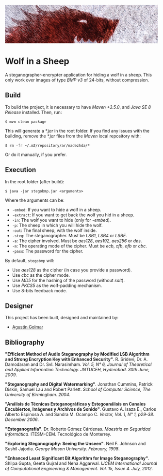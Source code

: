 ![...](res/image/readme-header.png)

# Wolf in a Sheep

A steganographer-encrypter application for hiding a wolf in a sheep. This only
work over images of type _BMP v3_ of 24-bits, without compression.

## Build

To build the project, it is necessary to have _Maven +3.5.0_, and
_Java SE 8 Release_ installed. Then, run:

```
$ mvn clean package
```

This will generate a _\*.jar_ in the root folder. If you find any issues with
the building, remove the _\*.jar_ files from the _Maven_ local repository
with:

```
$ rm -fr ~/.m2/repository/ar/nadezhda/*
```

Or do it manually, if you prefer.

## Execution

In the root folder (after build):

```
$ java -jar stegobmp.jar <arguments>
```

Where the arguments can be:

* `-embed`: If you want to hide a wolf in a sheep.
* `-extract`: If you want to get back the wolf you hid in a sheep.
* `-in`: The wolf you want to hide (only for _-embed_).
* `-p`: The sheep in which you will hide the wolf.
* `-out`: The final sheep, with the wolf inside.
* `-steg`: The steganographer. Must be _LSB1_, _LSB4_ or _LSBE_.
* `-a`: The cipher involved. Must be _aes128_, _aes192_, _aes256_ or _des_.
* `-m`: The operating mode of the cipher. Must be _ecb_, _cfb_, _ofb_ or _cbc_.
* `-pass`: The password for the cipher.

By default, `stegobmp` will:

* Use _aes128_ as the cipher (in case you provide a password).
* Use _cbc_ as the cipher mode.
* Use _MD5_ for the hashing of the password (without _salt_).
* Use _PKCS5_ as the wolf-padding mechanism.
* Use 8-bits feedback mode.

## Designer

This project has been built, designed and maintained by:

* [Agustín Golmar](https://github.com/agustin-golmar)

## Bibliography

__"Efficient Method of Audio Steganography by Modified LSB Algorithm and
Strong Encryption Key with Enhanced Security"__. R. Sridevi, Dr. A. Damodaram
and Dr. Svl. Narasimham. _Vol. 5, N° 6, Journal of Theoretical and Applied
Information Technology. JNTUCEH, Hyderabad. 30th June, 2009_.

__"Steganography and Digital Watermarking"__. Jonathan Cummins, Patrick
Diskin, Samuel Lau and Robert Parlett. _School of Computer Science, The
University of Birmingham. 2004_.

__"Análisis de Técnicas Esteganográficas y Estegoanálisis en Canales
Encubiertos, Imágenes y Archivos de Sonido"__. Gustavo A. Isaza E., Carlos
Alberto Espinosa A. and Sandra M. Ocampo C. _Vector, Vol. 1, N° 1, p29-38.
December 2006_.

__"Esteganografía"__. Dr. Roberto Gómez Cárdenas. _Maestría en Seguridad
Informática_. ITESM-CEM. Tecnológico de Monterrey.

__"Exploring Steganography: Seeing the Unseen"__. Neil F. Johnson and Sushil
Jajodia. _George Mason University. February, 1998_.

__"Enhanced Least Significant Bit Algorithm for Image Steganography"__. Shilpa
Gupta, Geeta Gujral and Neha Aggarwal. _IJCEM International Journal of
Computational Engineering & Management. Vol. 15, Issue 4. July, 2012_.

